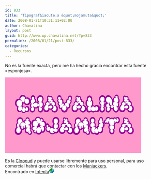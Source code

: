 ```yaml
---
id: 833
title: 'Tipograf&iacute;a &quot;mojamuta&quot;'
date: 2008-01-21T10:31:11+02:00
author: Chavalina
layout: post
guid: http://www.wp.chavalina.net/?p=833
permalink: /2008/01/21/post-833/
categories:
  - Recursos
---
```

No es la fuente exacta, pero me ha hecho gracia encontrar esta fuente «esponjosa».

<p class="imgcentro">
  <img src="/imagenes/fotos/mojamuta.jpg" alt="Chavalina Mojamuta" />
</p>

Es la <a href="http://www2.wind.ne.jp/maniackers/cloooud.html" target="_blank">Cloooud</a> y puede usarse libremente para uso personal, para uso comercial habr&aacute; que contactar con los <a href="http://www2.wind.ne.jp/maniackers/designfont.html" target="_blank">Maniackers</a>.  
Encontrado en <a href="http://www.webintenta.com/coleccionar-fuentes.html" target="_blank">Intenta</a>![mundo](/imagenes/emoticonos/mundo.gif)